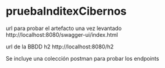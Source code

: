 # pruebaInditexCibernos

url para probar el artefacto una vez levantado http://localhost:8080/swagger-ui/index.html

url de la BBDD h2 http://localhost:8080/h2

Se incluye una colección postman para probar los endpoints
